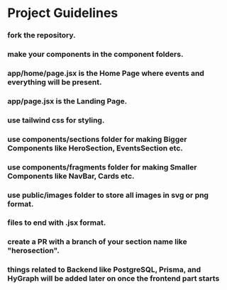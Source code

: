 # Project Guidelines

### fork the repository.
### make your components in the component folders.
### app/home/page.jsx is the Home Page where events and everything will be present.
### app/page.jsx is the Landing Page.
### use tailwind css for styling.
### use components/sections folder for making Bigger Components like HeroSection, EventsSection etc.
### use components/fragments folder for making Smaller Components like NavBar, Cards etc.
### use public/images folder to store all images in svg or png format. 
### files to end with .jsx format.
### create a PR with a branch of your section name like "herosection".
### things related to Backend like PostgreSQL, Prisma, and HyGraph will be added later on once the frontend part starts
